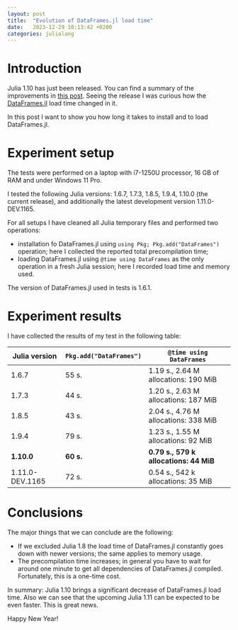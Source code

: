 ```yaml
---
layout: post
title:  "Evolution of DataFrames.jl load time"
date:   2023-12-29 10:13:42 +0200
categories: julialang
---
```


# Introduction

Julia 1.10 has just been released. You can find a summary
of the improvements in [this post][julia]. Seeing the release
I was curious how the [DataFrames.jl][df] load time changed in it.

In this post I want to show you how long it takes to install
and to load DataFrames.jl.

# Experiment setup

The tests were performed on a laptop with i7-1250U processor, 16 GB of RAM and under Windows 11 Pro.

I tested the following Julia versions: 1.6.7, 1.7.3, 1.8.5, 1.9.4, 1.10.0 (the current release),
and additionally the latest development version 1.11.0-DEV.1165.

For all setups I have cleaned all Julia temporary files and performed two operations:

* installation fo DataFrames.jl using `using Pkg; Pkg.add("DataFrames")` operation; here I collected the reported total precompilation time;
* loading DataFrames.jl using `@time using DataFrames` as the only operation in a fresh Julia session; here I recorded load time and memory used.

The version of DataFrames.jl used in tests is 1.6.1.

# Experiment results

I have collected the results of my test in the following table:

| Julia version       | `Pkg.add("DataFrames")` | `@time using DataFrames`                 |
|---------------------|-------------------------|------------------------------------------|
| 1.6.7               | 55 s.                   | 1.19 s., 2.64 M allocations: 190 MiB     |
| 1.7.3               | 44 s.                   | 1.20 s., 2.63 M allocations: 187 MiB     |
| 1.8.5               | 43 s.                   | 2.04 s., 4.76 M allocations: 338 MiB     |
| 1.9.4               | 79 s.                   | 1.23 s., 1.55 M allocations:  92 MiB     |
| **1.10.0**          | **60 s.**               | **0.79 s.,  579 k allocations:  44 MiB** |
| 1.11.0-DEV.1165     | 72 s.                   | 0.54 s.,  542 k allocations: 35 MiB      |

# Conclusions

The major things that we can conclude are the following:

* If we excluded Julia 1.8 the load time of DataFrames.jl constantly goes down with newer versions; the same applies to memory usage.
* The precompilation time increases; in general you have to wait for around one minute to get all dependencies of DataFrames.jl compiled. Fortunately, this is a one-time cost.

In summary: Julia 1.10 brings a significant decrease of DataFrames.jl load time. Also we can see that the upcoming Julia 1.11 can be expected to be even faster. This is great news.

Happy New Year!

[julia]: https://julialang.org/blog/2023/12/julia-1.10-highlights/
[df]: https://github.com/JuliaData/DataFrames.jl
